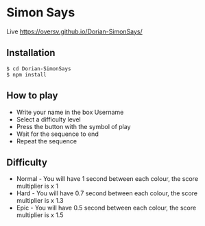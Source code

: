 # Simon Says
Live https://oversv.github.io/Dorian-SimonSays/
## Installation

```
$ cd Dorian-SimonSays
$ npm install
```

## How to play
- Write your name in the box Username
- Select a difficulty level 
- Press the button with the symbol of play
- Wait for the sequence to end
- Repeat the sequence

## Difficulty
- Normal - You will have 1 second between each colour, the score multiplier is x 1
- Hard - You will have 0.7 second between each colour, the score multiplier is x 1.3
- Epic - You will have 0.5 second between each colour, the score multiplier is x 1.5